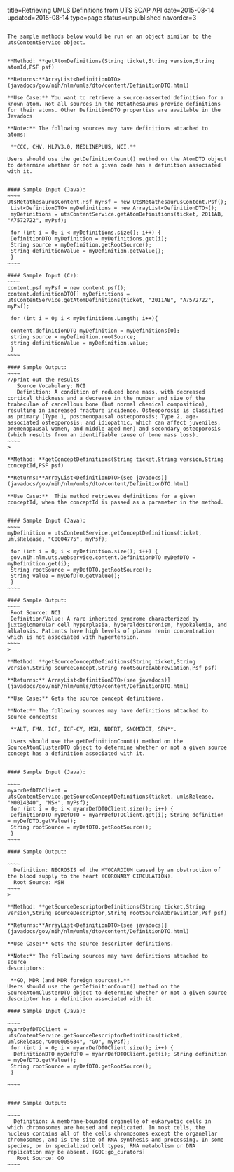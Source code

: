title=Retrieving UMLS Definitions from UTS SOAP API
date=2015-08-14
updated=2015-08-14
type=page
status=unpublished
navorder=3
~~~~~~

The sample methods below would be run on an object similar to the utsContentService object.


**Method: **getAtomDefinitions(String ticket,String version,String atomId,PSF psf)

**Returns:**ArrayList<DefinitionDTO>(javadocs/gov/nih/nlm/umls/dto/content/DefinitionDTO.html)

**Use Case:** You want to retrieve a source-asserted definition for a known atom. Not all sources in the Metathesaurus provide definitions for their atoms. Other DefinitionDTO properties are available in the Javadocs

**Note:** The following sources may have definitions attached to atoms:

 **CCC, CHV, HL7V3.0, MEDLINEPLUS, NCI.**

Users should use the getDefinitionCount() method on the AtomDTO object to determine whether or not a given code has a definition associated with it.


#### Sample Input (Java):
~~~~
UtsMetathesaurusContent.Psf myPsf = new UtsMetathesaurusContent.Psf();
 List<DefintionDTO> myDefinitions = new ArrayList<DefinitionDTO>();
 myDefinitions = utsContentService.getAtomDefinitions(ticket, 2011AB, "A7572722", myPsf);

 for (int i = 0; i < myDefinitions.size(); i++) {
 DefinitionDTO myDefinition = myDefinitions.get(i);
 String source = myDefinition.getRootSource();
 String definitionValue = myDefinition.getValue();
 }
~~~~

#### Sample Input (C♯):
~~~~
content.psf myPsf = new content.psf();
content.definitionDTO[] myDefinitions = utsContentService.getAtomDefinitions(ticket, "2011AB", "A7572722", myPsf);

 for (int i = 0; i < myDefinitions.Length; i++){

 content.definitionDTO myDefinition = myDefinitions[0];
 string source = myDefinition.rootSource;
 string definitionValue = myDefinition.value;
 }
~~~~

#### Sample Output:
~~~~
//print out the results
   Source Vocabulary: NCI
   Definition: A condition of reduced bone mass, with decreased cortical thickness and a decrease in the number and size of the trabeculae of cancellous bone (but normal chemical composition), resulting in increased fracture incidence. Osteoporosis is classified as primary (Type 1, postmenopausal osteoporosis; Type 2, age-associated osteoporosis; and idiopathic, which can affect juveniles, premenopausal women, and middle-aged men) and secondary osteoporosis (which results from an identifiable cause of bone mass loss).
~~~~
>

**Method: **getConceptDefinitions(String ticket,String version,String conceptId,PSF psf)

**Returns:**ArrayList<DefinitionDTO>(see javadocs)](javadocs/gov/nih/nlm/umls/dto/content/DefinitionDTO.html)

**Use Case:**  This method retrieves definitions for a given conceptId, when the conceptId is passed as a parameter in the method.


#### Sample Input (Java):
~~~~
myDefinition = utsContentService.getConceptDefinitions(ticket, umlsRelease, "C0004775", myPsf);

 for (int i = 0; i < myDefinition.size(); i++) {
 gov.nih.nlm.uts.webservice.content.DefinitionDTO myDefDTO = myDefinition.get(i);
 String rootSource = myDefDTO.getRootSource();
 String value = myDefDTO.getValue();
 }
~~~~

#### Sample Output:
~~~~
 Root Source: NCI 
 Definition/Value: A rare inherited syndrome characterized by juxtaglomerular cell hyperplasia, hyperaldosteronism, hypokalemia, and alkalosis. Patients have high levels of plasma renin concentration which is not associated with hypertension.  
~~~~
>

**Method: **getSourceConceptDefinitions(String ticket,String version,String sourceConcept,String rootSourceAbbreviation,Psf psf)

**Returns:** ArrayList<DefinitionDTO>(see javadocs)](javadocs/gov/nih/nlm/umls/dto/content/DefinitionDTO.html)

**Use Case:** Gets the source concept definitions.

**Note:** The following sources may have definitions attached to source concepts:

 **ALT, FMA, ICF, ICF-CY, MSH, NDFRT, SNOMEDCT, SPN**.

 Users should use the getDefinitionCount() method on the SourceAtomClusterDTO object to determine whether or not a given source concept has a definition associated with it.


#### Sample Input (Java):

~~~~
myarrDefDTOClient = utsContentService.getSourceConceptDefinitions(ticket, umlsRelease, "M0014340", "MSH", myPsf);
 for (int i = 0; i < myarrDefDTOClient.size(); i++) {
 DefinitionDTO myDefDTO = myarrDefDTOClient.get(i); String definition = myDefDTO.getValue();
 String rootSource = myDefDTO.getRootSource();
 }
~~~~

#### Sample Output:

~~~~
  Definition: NECROSIS of the MYOCARDIUM caused by an obstruction of the blood supply to the heart (CORONARY CIRCULATION).
  Root Source: MSH
~~~~
>

**Method: **getSourceDescriptorDefinitions(String ticket,String version,String sourceDescriptor,String rootSourceAbbreviation,Psf psf)

**Returns:**ArrayList<DefinitionDTO>(see javadocs)](javadocs/gov/nih/nlm/umls/dto/content/DefinitionDTO.html)

**Use Case:** Gets the source descriptor definitions.

**Note:** The following sources may have definitions attached to source
descriptors:

 **GO, MDR (and MDR foreign sources).**
Users should use the getDefinitionCount() method on the SourceAtomClusterDTO object to determine whether or not a given source descriptor has a definition associated with it.

#### Sample Input (Java):

~~~~
myarrDefDTOClient = utsContentService.getSourceDescriptorDefinitions(ticket, umlsRelease,"GO:0005634", "GO", myPsf);
 for (int i = 0; i < myarrDefDTOClient.size(); i++) {
  DefinitionDTO myDefDTO = myarrDefDTOClient.get(i); String definition = myDefDTO.getValue();
 String rootSource = myDefDTO.getRootSource();
 }

~~~~
 
 
#### Sample Output:

~~~~
  Definition: A membrane-bounded organelle of eukaryotic cells in which chromosomes are housed and replicated. In most cells, the nucleus contains all of the cells chromosomes except the organellar chromosomes, and is the site of RNA synthesis and processing. In some species, or in specialized cell types, RNA metabolism or DNA replication may be absent. [GOC:go_curators]
   Root Source: GO
~~~~


